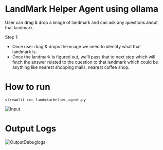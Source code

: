 # LandMark Helper Agent using ollama

User can drag & drop a image of landmark and can ask any questions about that landmark.

Step 1:

- Once user drag & drops the image we need to identity what that landmark is.
- Once the landmark is figured out, we'll pass that to next step which will fetch the answer related to the question to that landmark which could be anything like nearest shopping malls, nearest coffee shop.

# How to run

```
streamlit run landmkarhelper_agent.py
```

![Input](./inputlandmark.png)

# Output Logs 

![OutputDebuglogs](./agenttooldebuggingoutputlogs.png)